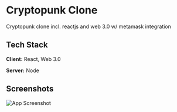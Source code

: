 
# Cryptopunk Clone

Cryptopunk clone incl. reactjs and web 3.0 w/ metamask integration


## Tech Stack

**Client:** React, Web 3.0

**Server:** Node


## Screenshots

![App Screenshot](https://i.postimg.cc/PJXVjtF3/2022-03-23-08-05-55-new.png)
